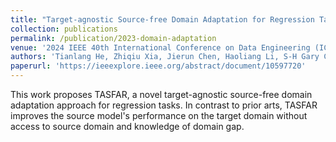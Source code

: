 ```yaml
---
title: "Target-agnostic Source-free Domain Adaptation for Regression Tasks"
collection: publications
permalink: /publication/2023-domain-adaptation
venue: '2024 IEEE 40th International Conference on Data Engineering (ICDE)'
authors: 'Tianlang He, Zhiqiu Xia, Jierun Chen, Haoliang Li, S-H Gary Chan'
paperurl: 'https://ieeexplore.ieee.org/abstract/document/10597720'
---
```


This work proposes TASFAR, a novel target-agnostic source-free domain adaptation approach for regression tasks. In contrast to prior arts, TASFAR improves the source model's performance on the target domain without access to source domain and knowledge of domain gap. 
